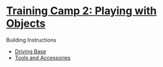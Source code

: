 # [Training Camp 2: Playing with Objects](https://education.lego.com/en-us/lessons/spike-competition-ready/training-camp-2-playing-with-objects)

Building Instructions
- [Driving Base](https://education.lego.com/v3/assets/blt293eea581807678a/blte58422fa7d508a60/5f8802b882eaa522ca601c9f/driving-base-bi-pdf-book1of1.pdf)
- [Tools and Accessories](https://education.lego.com/v3/assets/blt293eea581807678a/blt4bbe3f59ee1a3097/5f88024bde194e1bde3f0844/driving-base-tools-accessories-bi-pdf-book1of1.pdf)
